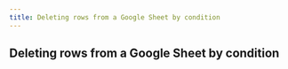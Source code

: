 ```yaml
---
title: Deleting rows from a Google Sheet by condition
---
```


## Deleting rows from a Google Sheet by condition
